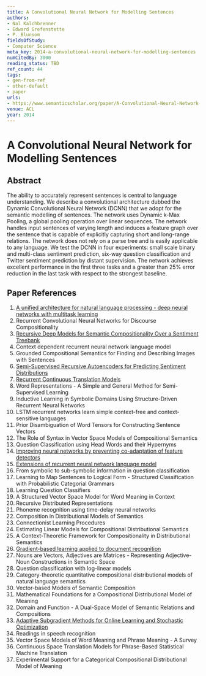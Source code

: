 ```yaml
---
title: A Convolutional Neural Network for Modelling Sentences
authors:
- Nal Kalchbrenner
- Edward Grefenstette
- P. Blunsom
fieldsOfStudy:
- Computer Science
meta_key: 2014-a-convolutional-neural-network-for-modelling-sentences
numCitedBy: 3000
reading_status: TBD
ref_count: 44
tags:
- gen-from-ref
- other-default
- paper
urls:
- https://www.semanticscholar.org/paper/A-Convolutional-Neural-Network-for-Modelling-Kalchbrenner-Grefenstette/27725a2d2a8cee9bf9fffc6c2167017103aba0fa?sort=total-citations
venue: ACL
year: 2014
---
```


# A Convolutional Neural Network for Modelling Sentences

## Abstract

The ability to accurately represent sentences is central to language understanding. We describe a convolutional architecture dubbed the Dynamic Convolutional Neural Network (DCNN) that we adopt for the semantic modelling of sentences. The network uses Dynamic k-Max Pooling, a global pooling operation over linear sequences. The network handles input sentences of varying length and induces a feature graph over the sentence that is capable of explicitly capturing short and long-range relations. The network does not rely on a parse tree and is easily applicable to any language. We test the DCNN in four experiments: small scale binary and multi-class sentiment prediction, six-way question classification and Twitter sentiment prediction by distant supervision. The network achieves excellent performance in the first three tasks and a greater than 25% error reduction in the last task with respect to the strongest baseline.

## Paper References

1. [A unified architecture for natural language processing - deep neural networks with multitask learning](2008-a-unified-architecture-for-natural-language-processing-deep-neural-networks-with-multitask-learning)
2. Recurrent Convolutional Neural Networks for Discourse Compositionality
3. [Recursive Deep Models for Semantic Compositionality Over a Sentiment Treebank](2013-recursive-deep-models-for-semantic-compositionality-over-a-sentiment-treebank)
4. Context dependent recurrent neural network language model
5. Grounded Compositional Semantics for Finding and Describing Images with Sentences
6. [Semi-Supervised Recursive Autoencoders for Predicting Sentiment Distributions](2011-semi-supervised-recursive-autoencoders-for-predicting-sentiment-distributions)
7. [Recurrent Continuous Translation Models](2013-recurrent-continuous-translation-models)
8. Word Representations - A Simple and General Method for Semi-Supervised Learning
9. Inductive Learning in Symbolic Domains Using Structure-Driven Recurrent Neural Networks
10. LSTM recurrent networks learn simple context-free and context-sensitive languages
11. Prior Disambiguation of Word Tensors for Constructing Sentence Vectors
12. The Role of Syntax in Vector Space Models of Compositional Semantics
13. Question Classification using Head Words and their Hypernyms
14. [Improving neural networks by preventing co-adaptation of feature detectors](2012-improving-neural-networks-by-preventing-co-adaptation-of-feature-detectors)
15. [Extensions of recurrent neural network language model](2011-extensions-of-recurrent-neural-network-language-model)
16. From symbolic to sub-symbolic information in question classification
17. Learning to Map Sentences to Logical Form - Structured Classification with Probabilistic Categorial Grammars
18. Learning Question Classifiers
19. A Structured Vector Space Model for Word Meaning in Context
20. Recursive Distributed Representations
21. Phoneme recognition using time-delay neural networks
22. Composition in Distributional Models of Semantics
23. Connectionist Learning Procedures
24. Estimating Linear Models for Compositional Distributional Semantics
25. A Context-Theoretic Framework for Compositionality in Distributional Semantics
26. [Gradient-based learning applied to document recognition](1998-lenet5.md)
27. Nouns are Vectors, Adjectives are Matrices - Representing Adjective-Noun Constructions in Semantic Space
28. Question classification with log-linear models
29. Category-theoretic quantitative compositional distributional models of natural language semantics
30. Vector-based Models of Semantic Composition
31. Mathematical Foundations for a Compositional Distributional Model of Meaning
32. Domain and Function - A Dual-Space Model of Semantic Relations and Compositions
33. [Adaptive Subgradient Methods for Online Learning and Stochastic Optimization](2010-adaptive-subgradient-methods-for-online-learning-and-stochastic-optimization)
34. Readings in speech recognition
35. Vector Space Models of Word Meaning and Phrase Meaning - A Survey
36. Continuous Space Translation Models for Phrase-Based Statistical Machine Translation
37. Experimental Support for a Categorical Compositional Distributional Model of Meaning
